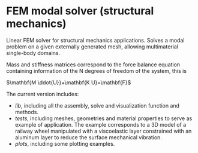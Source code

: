 # FEM modal solver (structural mechanics)

Linear FEM solver for structural mechanics applications. Solves a modal problem on a given externally generated mesh, allowing multimaterial single-body domains.

Mass and stiffness matrices correspond to the force balance equation containing information of the N degrees of freedom of the system, this is 

$\mathbf{M \ddot{U}}+\mathbf{K U}=\mathbf{F}$

The current version includes: 

* *lib*, including all the assembly, solve and visualization function and methods.
* *tests*, including meshes, geometries and material properties to serve as example of application. The example corresponds to a 3D model of a railway wheel manipulated with a viscoelastic layer constrained with an aluminum layer to reduce the surface mechanical vibration. 
* *plots*, including some plotting examples.

